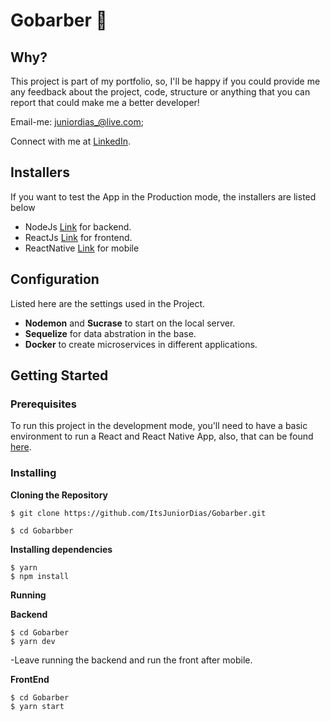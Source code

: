 # Gobarber :barber:

## Why?
This project is part of my portfolio, so, I'll be happy if you could provide me any feedback about the project, code, structure or anything that you can report that could make me a better developer!

Email-me: juniordias_@live.com;

Connect with me at [LinkedIn](https://www.linkedin.com/in/alexandre-junior-236894190/).

## Installers
If you want to test the App in the Production mode, the installers are listed below
- NodeJs [Link](https://nodejs.org/en/download/) for backend.
- ReactJs [Link](https://reactjs.org/docs/getting-started.html) for frontend.
- ReactNative [Link](https://facebook.github.io/react-native/docs/getting-started) for mobile

## Configuration
Listed here are the settings used in the Project.
- **Nodemon** and **Sucrase** to start on the local server.
- **Sequelize** for data abstration in the base.
- **Docker** to create microservices in different applications. 


## Getting Started

### Prerequisites

To run this project in the development mode, you'll need to have a basic environment to run a React and React Native App, also,  that can be found [here](https://facebook.github.io/react-native/docs/getting-started).

### Installing

**Cloning the Repository**

```
$ git clone https://github.com/ItsJuniorDias/Gobarber.git

$ cd Gobarbber
```

**Installing dependencies**

```
$ yarn 
$ npm install
```
**Running**

**Backend**

```
$ cd Gobarber
$ yarn dev
```
-Leave running the backend and run the front after mobile.

**FrontEnd**

```
$ cd Gobarber
$ yarn start
```
